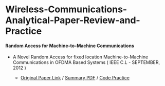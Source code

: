 # Wireless-Communications-Analytical-Paper-Review-and-Practice

#### Random Access for Machine-to-Machine Communications

* A Novel Random Access for fixed location Machine-to-Machine Communications in OFDMA Based Systems ( IEEE C.L - SEPTEMBER, 2012 )
  
  * [Original Paper Link](https://ieeexplore.ieee.org/document/6249701) / [Summary PDF](/Lecture_Notes/A_Novel_Random_Access.pdf) / [Code Practice](/Practice_Codes/Random_Access.m)   
